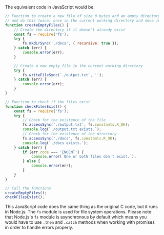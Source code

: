 The equivalent code in JavaScript would be:

```javascript
// Function to create a new file of size 0 bytes and an empty directory, 
// and do this twice: once in the current working directory and once in the filesystem root.
function createEmptyFiles() {
    // Create the directory if it doesn't already exist
    const fs = require('fs');
    try {
        fs.mkdirSync('./docs', { recursive: true });
    } catch (err) {
        console.error(err);
    }

    // Create a new empty file in the current working directory
    try {
        fs.writeFileSync(`./output.txt`, '');
    } catch (err) {
        console.error(err);
    }
}

// Function to check if the files exist
function checkFilesExist() {
    const fs = require('fs');
    try {
        // Check for the existence of the file
        fs.accessSync('./output.txt', fs.constants.R_OK);
        console.log(`./output.txt exists.`);
        // Check for the existence of the directory
        fs.accessSync('./docs', fs.constants.R_OK);
        console.log(`./docs exists.`);
    } catch (err) {
        if (err.code === 'ENOENT') {
            console.error(`One or both files don't exist.`);
        } else {
            console.error(err);
        }
    }
}

// Call the functions
createEmptyFiles();
checkFilesExist();

```
This JavaScript code does the same thing as the original C code, but it runs in Node.js. The `fs` module is used for file system operations. Please note that Node.js's `fs` module is asynchronous by default which means you would have to use `.then` and `.catch` methods when working with promises in order to handle errors properly.
